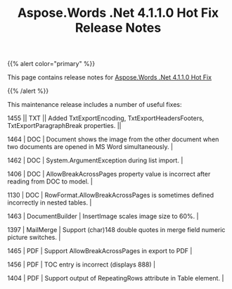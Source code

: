 ﻿---
title: Aspose.Words .Net 4.1.1.0 Hot Fix Release Notes
description: "Aspose.Words .Net 4.1.1.0 Hot Fix Release Notes – learn about the latest updates and fixes."
type: docs
weight: 200
url: /net/aspose-words-net-4-1-1-0-hot-fix-release-notes/
---

{{% alert color="primary" %}} 

This page contains release notes for [Aspose.Words .Net 4.1.1.0 Hot Fix](http://www.aspose.com/downloads/words/net/new-releases/aspose.words-.net-4.1.1.0-hot-fix/)

{{% /alert %}} 

This maintenance release includes a number of useful fixes:

1455 || 
TXT || 
Added TxtExportEncoding, TxtExportHeadersFooters, TxtExportParagraphBreak properties. ||

1464 | DOC | 
Document shows the image from the other document when two documents are opened in MS Word simultaneously. |

1462 | DOC | 
System.ArgumentException during list import. |

1406 | DOC | 
AllowBreakAcrossPages property value is incorrect after reading from DOC to model. |

1130 | DOC | 
RowFormat.AllowBreakAcrossPages is sometimes defined incorrectly in nested tables. |

1463 | DocumentBuilder | 
InsertImage scales image size to 60%. |

1397 | MailMerge | 
Support (char)148 double quotes in merge field numeric picture switches. |

1465 | PDF | 
Support AllowBreakAcrossPages in export to PDF |

1456 | PDF | 
TOC entry is incorrect (displays 888) |

1404 | PDF | 
Support output of RepeatingRows attribute in Table element. |


